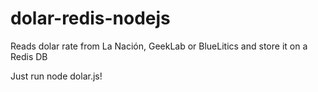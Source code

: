 # dolar-redis-nodejs
Reads dolar rate from La Nación, GeekLab or BlueLitics and store it on a Redis DB

Just run node dolar.js!
